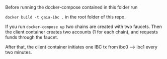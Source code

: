 Before running the docker-compose contained in this folder run

`docker build -t gaia-ibc .` in the root folder of this repo.

If you run `docker-compose up` two chains are created with two faucets.
Then the client container creates two accounts (1 for each chain), and requests funds through the faucet.

After that, the client container initiates one IBC tx from ibc0 --> ibc1 every two minutes.